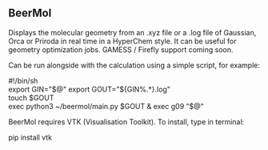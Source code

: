 ## BeerMol

Displays the molecular geometry from an .xyz file or a .log file of Gaussian, Orca or Priroda in real time 
in a HyperChem style. It can be useful for geometry optimization jobs. GAMESS / Firefly support coming soon.

Can be run alongside with the calculation using a simple script, for example:

#!/bin/sh  
export GIN="$@"  
export GOUT="${GIN%.*}.log"  
touch $GOUT  
exec python3 ~/beermol/main.py $GOUT &  
exec g09 "$@"

BeerMol requires VTK (Visualisation Toolkit). To install, type in terminal:  

pip install vtk